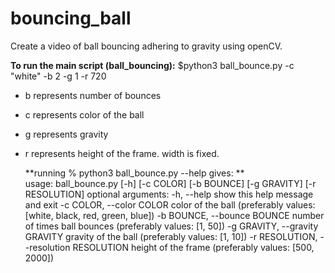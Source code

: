 # bouncing_ball
Create a video of ball bouncing adhering to gravity using openCV.


**To run the main script (ball_bouncing):**
  $python3 ball_bounce.py -c "white" -b 2 -g 1 -r 720
  - b represents number of bounces
  - c represents color of the ball
  - g represents gravity
  - r represents height of the frame. width is fixed.

    **running % python3 ball_bounce.py --help gives: **     
        usage: ball_bounce.py [-h] [-c COLOR] [-b BOUNCE] [-g GRAVITY] [-r RESOLUTION]
        optional arguments:
          -h, --help            show this help message and exit
          -c COLOR, --color COLOR
                                color of the ball (preferably values: [white, black, red, green, blue])
          -b BOUNCE, --bounce BOUNCE
                                number of times ball bounces (preferably values: [1, 50])
          -g GRAVITY, --gravity GRAVITY
                                gravity of the ball (preferably values: [1, 10])
          -r RESOLUTION, --resolution RESOLUTION
                                height of the frame (preferably values: [500, 2000])

